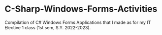 # C-Sharp-Windows-Forms-Activities
Compilation of C# Windows Forms Applications that I made as for my IT Elective 1 class (1st sem, S.Y. 2022-2023).
